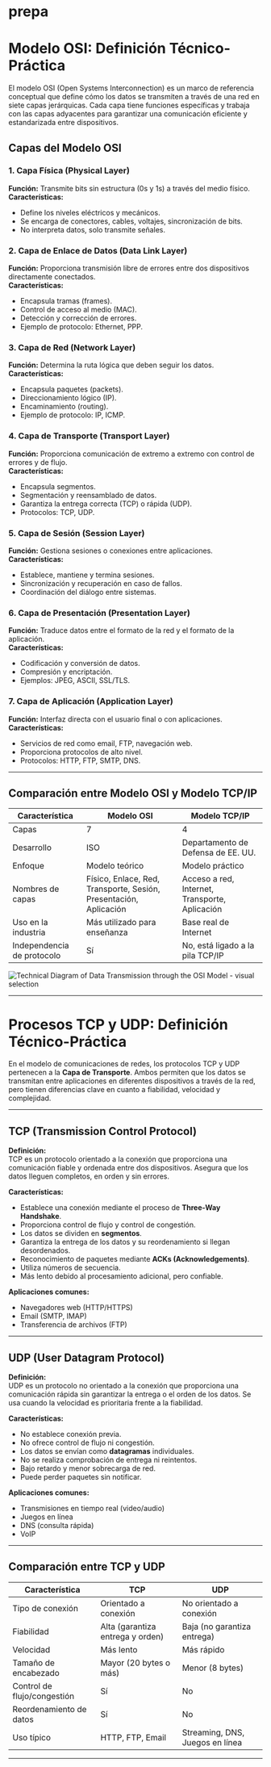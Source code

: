 # prepa
# Modelo OSI: Definición Técnico-Práctica

El modelo OSI (Open Systems Interconnection) es un marco de referencia conceptual que define cómo los datos se transmiten a través de una red en siete capas jerárquicas. Cada capa tiene funciones específicas y trabaja con las capas adyacentes para garantizar una comunicación eficiente y estandarizada entre dispositivos.

## Capas del Modelo OSI

### 1. Capa Física (Physical Layer)
**Función:** Transmite bits sin estructura (0s y 1s) a través del medio físico.  
**Características:**
- Define los niveles eléctricos y mecánicos.
- Se encarga de conectores, cables, voltajes, sincronización de bits.
- No interpreta datos, solo transmite señales.

### 2. Capa de Enlace de Datos (Data Link Layer)
**Función:** Proporciona transmisión libre de errores entre dos dispositivos directamente conectados.  
**Características:**
- Encapsula tramas (frames).
- Control de acceso al medio (MAC).
- Detección y corrección de errores.
- Ejemplo de protocolo: Ethernet, PPP.

### 3. Capa de Red (Network Layer)
**Función:** Determina la ruta lógica que deben seguir los datos.  
**Características:**
- Encapsula paquetes (packets).
- Direccionamiento lógico (IP).
- Encaminamiento (routing).
- Ejemplo de protocolo: IP, ICMP.

### 4. Capa de Transporte (Transport Layer)
**Función:** Proporciona comunicación de extremo a extremo con control de errores y de flujo.  
**Características:**
- Encapsula segmentos.
- Segmentación y reensamblado de datos.
- Garantiza la entrega correcta (TCP) o rápida (UDP).
- Protocolos: TCP, UDP.

### 5. Capa de Sesión (Session Layer)
**Función:** Gestiona sesiones o conexiones entre aplicaciones.  
**Características:**
- Establece, mantiene y termina sesiones.
- Sincronización y recuperación en caso de fallos.
- Coordinación del diálogo entre sistemas.

### 6. Capa de Presentación (Presentation Layer)
**Función:** Traduce datos entre el formato de la red y el formato de la aplicación.  
**Características:**
- Codificación y conversión de datos.
- Compresión y encriptación.
- Ejemplos: JPEG, ASCII, SSL/TLS.

### 7. Capa de Aplicación (Application Layer)
**Función:** Interfaz directa con el usuario final o con aplicaciones.  
**Características:**
- Servicios de red como email, FTP, navegación web.
- Proporciona protocolos de alto nivel.
- Protocolos: HTTP, FTP, SMTP, DNS.

---

## Comparación entre Modelo OSI y Modelo TCP/IP

| Característica            | Modelo OSI                        | Modelo TCP/IP                     |
|---------------------------|-----------------------------------|-----------------------------------|
| Capas                     | 7                                 | 4                                 |
| Desarrollo                | ISO                               | Departamento de Defensa de EE. UU.|
| Enfoque                   | Modelo teórico                    | Modelo práctico                   |
| Nombres de capas          | Físico, Enlace, Red, Transporte, Sesión, Presentación, Aplicación | Acceso a red, Internet, Transporte, Aplicación |
| Uso en la industria       | Más utilizado para enseñanza      | Base real de Internet             |
| Independencia de protocolo| Sí                                | No, está ligado a la pila TCP/IP  |



![Technical Diagram of Data Transmission through the OSI Model - visual selection](https://github.com/user-attachments/assets/8c5c75be-b8d2-4b4c-8617-66884b7dd264)


---
# Procesos TCP y UDP: Definición Técnico-Práctica

En el modelo de comunicaciones de redes, los protocolos TCP y UDP pertenecen a la **Capa de Transporte**. Ambos permiten que los datos se transmitan entre aplicaciones en diferentes dispositivos a través de la red, pero tienen diferencias clave en cuanto a fiabilidad, velocidad y complejidad.

---

## TCP (Transmission Control Protocol)

**Definición:**  
TCP es un protocolo orientado a la conexión que proporciona una comunicación fiable y ordenada entre dos dispositivos. Asegura que los datos lleguen completos, en orden y sin errores.

**Características:**
- Establece una conexión mediante el proceso de **Three-Way Handshake**.
- Proporciona control de flujo y control de congestión.
- Los datos se dividen en **segmentos**.
- Garantiza la entrega de los datos y su reordenamiento si llegan desordenados.
- Reconocimiento de paquetes mediante **ACKs (Acknowledgements)**.
- Utiliza números de secuencia.
- Más lento debido al procesamiento adicional, pero confiable.

**Aplicaciones comunes:**
- Navegadores web (HTTP/HTTPS)
- Email (SMTP, IMAP)
- Transferencia de archivos (FTP)

---

## UDP (User Datagram Protocol)

**Definición:**  
UDP es un protocolo no orientado a la conexión que proporciona una comunicación rápida sin garantizar la entrega o el orden de los datos. Se usa cuando la velocidad es prioritaria frente a la fiabilidad.

**Características:**
- No establece conexión previa.
- No ofrece control de flujo ni congestión.
- Los datos se envían como **datagramas** individuales.
- No se realiza comprobación de entrega ni reintentos.
- Bajo retardo y menor sobrecarga de red.
- Puede perder paquetes sin notificar.

**Aplicaciones comunes:**
- Transmisiones en tiempo real (video/audio)
- Juegos en línea
- DNS (consulta rápida)
- VoIP

---

## Comparación entre TCP y UDP

| Característica            | TCP                               | UDP                             |
|---------------------------|------------------------------------|----------------------------------|
| Tipo de conexión          | Orientado a conexión               | No orientado a conexión          |
| Fiabilidad                | Alta (garantiza entrega y orden)  | Baja (no garantiza entrega)      |
| Velocidad                 | Más lento                         | Más rápido                       |
| Tamaño de encabezado      | Mayor (20 bytes o más)            | Menor (8 bytes)                  |
| Control de flujo/congestión | Sí                              | No                               |
| Reordenamiento de datos   | Sí                                | No                               |
| Uso típico                | HTTP, FTP, Email                  | Streaming, DNS, Juegos en línea  |




---
